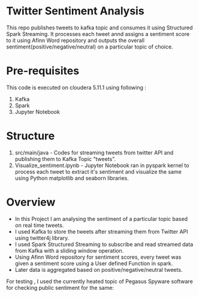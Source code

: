 # Twitter Sentiment Analysis

This repo publishes tweets to kafka topic and consumes it using Structured Spark Streaming. It processes each tweet annd assigns a sentiment score to it using Afinn Word repository and outputs the overall sentiment(positive/negative/neutral) on a particular topic of choice.

# Pre-requisites

This code is executed on cloudera 5.11.1 using following :

1) Kafka <br>
2) Spark <br>
3) Jupyter Notebook <br>

# Structure

1) src/main/java - Codes for streaming tweets from twitter API and publishing them to Kafka Topic "tweets". <br>
2) Visualize_sentiment.ipynb - Jupyter Notebook ran in pyspark kernel to process each tweet to extract it's sentiment and visualize the same using Python matplotlib and seaborn libraries.

# Overview

- In this Project I am analysing the sentiment of a particular topic based on real time tweets.
- I used Kafka to store the tweets after streaming them from Twitter API using twitter4j library.
- I used Spark Structured Streaming to subscribe and read streamed data from Kafka with a sliding window operation.
- Using Afinn Word repository for sentiment scores, every tweet was given a sentiment score using a User defined Function in spark.
- Later data is aggregated based on positive/negative/neutral tweets.


For testing , I used the currently heated topic of Pegasus Spyware software for checking public sentiment for the same:




